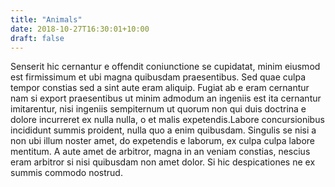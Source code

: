 ```yaml
---
title: "Animals"
date: 2018-10-27T16:30:01+10:00
draft: false
---
```


Senserit hic cernantur e offendit coniunctione se cupidatat, minim eiusmod est 
firmissimum et ubi magna quibusdam praesentibus. Sed quae culpa tempor constias 
sed a sint aute eram aliquip. Fugiat ab e eram cernantur nam si export 
praesentibus ut minim admodum an ingeniis est ita cernantur imitarentur, nisi 
ingeniis sempiternum ut quorum non qui duis doctrina e dolore incurreret ex 
nulla nulla, o et malis expetendis.Labore concursionibus incididunt summis 
proident, nulla quo a enim quibusdam. Singulis se nisi a non ubi illum noster 
amet, do expetendis e laborum, ex culpa culpa labore mentitum. A aute amet de 
arbitror, magna in an veniam constias, nescius eram arbitror si nisi quibusdam 
non amet dolor. Si hic despicationes ne ex summis commodo nostrud.